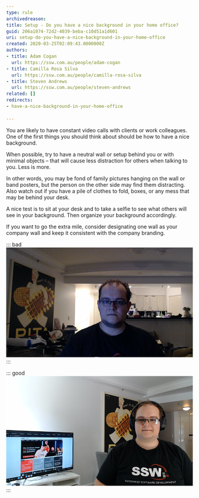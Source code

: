 ```yaml
---
type: rule
archivedreason: 
title: Setup - Do you have a nice background in your home office?
guid: 206a1074-72d2-4039-beba-c10d51a1d601
uri: setup-do-you-have-a-nice-background-in-your-home-office
created: 2020-03-25T02:09:43.0000000Z
authors:
- title: Adam Cogan
  url: https://ssw.com.au/people/adam-cogan
- title: Camilla Rosa Silva
  url: https://ssw.com.au/people/camilla-rosa-silva
- title: Steven Andrews
  url: https://ssw.com.au/people/steven-andrews
related: []
redirects:
- have-a-nice-background-in-your-home-office

---
```


You are likely to have constant video calls with clients or work colleagues. One of the first things you should think about should be how to have a nice background.

When possible, try to have a neutral wall or setup behind you or with minimal objects – that will cause less distraction for others when talking to you. Less is more.

<!--endintro-->

In other words, you may be fond of family pictures hanging on the wall or band posters, but the person on the other side may find them distracting. Also watch out if you have a pile of clothes to fold, boxes, or any mess that may be behind your desk.

A nice test is to sit at your desk and to take a selfie to see what others will see in your background. Then organize your background accordingly.

If you want to go the extra mile, consider designating one wall as your company wall and keep it consistent with the company branding.


::: bad  
![Figure: Bad Example – A messy background will not look professional](bad-background.png)  
:::


::: good  
![Figure: Good Example – Branded monitor in the background showing off the company website](good-background.png)  
:::
